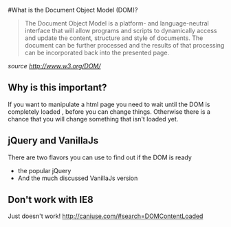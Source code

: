 #What is the Document Object Model (DOM)?

> The Document Object Model is a platform- and language-neutral interface that will allow programs and scripts to dynamically access and update the content, structure and style of documents. The document can be further processed and the results of that processing can be incorporated back into the presented page.

*source <http://www.w3.org/DOM/>*


## Why is this important?

If you want to manipulate a html page you need to wait until the DOM is completely loaded , before you can change things.
Otherwise there is a chance that you will change something that isn't loaded yet.


## jQuery and VanillaJs

There are two flavors you can use to find out if the DOM is ready

- the popular jQuery 
- And the much discussed VanillaJs version



## Don't work with IE8

Just doesn't work!
<http://caniuse.com/#search=DOMContentLoaded>